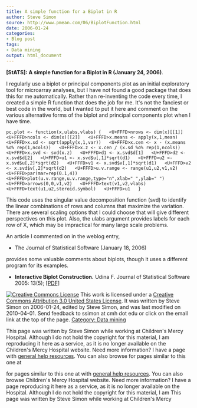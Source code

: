 ```yaml
---
title: A simple function for a Biplot in R
author: Steve Simon
source: http://www.pmean.com/06/BiplotFunction.html
date: 2006-01-24
categories:
- Blog post
tags:
- Data mining
output: html_document
---
```

**[StATS]:** **A simple function for a Biplot in R
(January 24, 2006)**.

I regularly use a biplot or principal components plot as an initial
exploratory tool for microarray analyses, but I have not found a good
package that does this for me automatically. Rather than re-inventing
the code every time, I created a simple R function that does the job for
me. It\'s not the fanciest or best code in the world, but I wanted to
put it here and comment on the various alternative forms of the biplot
and principal components plot when I have time.

`pc.plot <- function(x,ulabs,vlabs) {   <U+FFFD>nrows <- dim(x)[[1]]   <U+FFFD>ncols <- dim(x)[[2]]   <U+FFFD>x.means <- apply(x,1,mean)   <U+FFFD>x.sd <- sqrt(apply(x,1,var))   <U+FFFD>x.cen <- x - (x.means %o% rep(1,ncols))   <U+FFFD>x.z <- x.cen / (x.sd %o% rep(1,ncols))   <U+FFFD>x.svd <- svd(x.z)   <U+FFFD>d1 <- x.svd$d[1]   <U+FFFD>d2 <- x.svd$d[2]   <U+FFFD>u1 <- x.svd$u[,1]*sqrt(d1)   <U+FFFD>u2 <- x.svd$u[,2]*sqrt(d2)   <U+FFFD>v1 <- x.svd$v[,1]*sqrt(d1)   <U+FFFD>v2 <- x.svd$v[,2]*sqrt(d2)   <U+FFFD>u.v.range <- range(u1,u2,v1,v2)   <U+FFFD>par(mar=rep(0.1,4))   <U+FFFD>plot(u.v.range,u.v.range,type="n",xlab=" ",ylab=" ")   <U+FFFD>arrows(0,0,v1,v2)   <U+FFFD>text(v1,v2,vlabs)   <U+FFFD>text(u1,u2,steroid.symbol)   <U+FFFD>u1   }`

This code uses the singular value decomposition function (svd) to
identify the linear combinations of rows and columns that maximize the
variation. There are several scaling options that I could choose that
will give different perspectives on this plot. Also, the ulabs argument
provides labels for each row of X, which may be impractical for many
large scale problems.

An article I commented on in the weblog entry,

-   The Journal of Statistical Software (January 18, 2006)

provides some valuable comments about biplots, though it uses a
different program for its examples.

-   **Interactive Biplot Construction.** Udina F. Journal of Statistical
    Software 2005: 13(5);
    [\[PDF\]](http://www.jstatsoft.org/counter.php?id=119&url=v13/i05/v13i05.pdf&ct=1)

[![Creative Commons
License](http://i.creativecommons.org/l/by/3.0/us/80x15.png)](http://creativecommons.org/licenses/by/3.0/us/)
This work is licensed under a [Creative Commons Attribution 3.0 United
States License](http://creativecommons.org/licenses/by/3.0/us/). It was
written by Steve Simon on 2006-01-24, edited by Steve Simon, and was
last modified on 2010-04-01. Send feedback to ssimon at cmh dot edu or
click on the email link at the top of the page. [Category: Data
mining](../category/DataMining.html)

This page was written by Steve Simon while working at Children\'s Mercy
Hospital. Although I do not hold the copyright for this material, I am
reproducing it here as a service, as it is no longer available on the
Children\'s Mercy Hospital website. Need more information? I have a page
with [general help resources](../GeneralHelp.html). You can also browse
for pages similar to this one at
<!---More--->
for pages similar to this one at
with [general help resources](../GeneralHelp.html). You can also browse
Children\'s Mercy Hospital website. Need more information? I have a page
reproducing it here as a service, as it is no longer available on the
Hospital. Although I do not hold the copyright for this material, I am
This page was written by Steve Simon while working at Children\'s Mercy

<!---Do not use
**[StATS]:** **A simple function for a Biplot in R
This page was written by Steve Simon while working at Children\'s Mercy
Hospital. Although I do not hold the copyright for this material, I am
reproducing it here as a service, as it is no longer available on the
Children\'s Mercy Hospital website. Need more information? I have a page
with [general help resources](../GeneralHelp.html). You can also browse
for pages similar to this one at
--->

